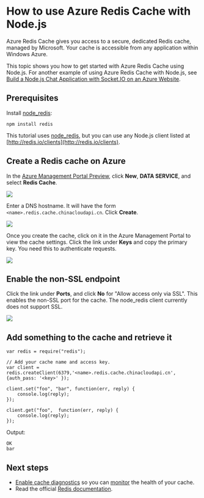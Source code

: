 <!-- not suitable for Mooncake -->

<properties
	pageTitle="How to use Azure Redis Cache with Node.js | Windows Azure"
	description="Get started with Azure Redis Cache using Node.js and node_redis."
	services="redis-cache"
	documentationCenter=""
	authors="steved0x"
	manager="dwrede"
	editor="v-lincan"/>

<tags
	ms.service="cache"
	ms.date="10/05/2015"
	wacn.date=""/>

# How to use Azure Redis Cache with Node.js

Azure Redis Cache gives you access to a secure, dedicated Redis cache, managed by Microsoft. Your cache is accessible from any application within Windows Azure.

This topic shows you how to get started with Azure Redis Cache using Node.js. For another example of using Azure Redis Cache with Node.js, see [Build a Node.js Chat Application with Socket.IO on an Azure Website][].


## Prerequisites

Install [node_redis](https://github.com/mranney/node_redis):

    npm install redis

This tutorial uses [node_redis](https://github.com/mranney/node_redis), but you can use any Node.js client listed at [http://redis.io/clients](http://redis.io/clients).

## Create a Redis cache on Azure

In the [Azure Management Portal Preview](https://manage.windowsazure.cn/), click **New**, **DATA SERVICE**, and select **Redis Cache**.

  ![][1]

Enter a DNS hostname. It will have the form `<name>.redis.cache.chinacloudapi.cn`. Click **Create**.

  ![][2]


Once you create the cache, click on it in the Azure Management Portal to view the cache settings. Click the link under **Keys** and copy the primary key. You need this to authenticate requests.

  ![][4]


## Enable the non-SSL endpoint


Click the link under **Ports**, and click **No** for "Allow access only via SSL". This enables the non-SSL port for the cache. The node_redis client currently does not support SSL.

  ![][3]


## Add something to the cache and retrieve it

	var redis = require("redis");

    // Add your cache name and access key.
	var client = redis.createClient(6379,'<name>.redis.cache.chinacloudapi.cn', {auth_pass: '<key>' });

	client.set("foo", "bar", function(err, reply) {
	    console.log(reply);
	});

	client.get("foo",  function(err, reply) {
	    console.log(reply);
	});


Output:

	OK
	bar


## Next steps

- [Enable cache diagnostics](/documentation/articles/cache-how-to-monitor#enable-cache-diagnostics) so you can [monitor](/documentation/articles/cache-how-to-monitor) the health of your cache.
- Read the official [Redis documentation](http://redis.io/documentation).


<!--Image references-->
[1]: ./media/cache-nodejs-get-started/cache01.png
[2]: ./media/cache-nodejs-get-started/cache02.png
[3]: ./media/cache-nodejs-get-started/cache03.png
[4]: ./media/cache-nodejs-get-started/cache04.png

[Build a Node.js Chat Application with Socket.IO on an Azure Website]: /documentation/articles/web-sites-nodejs-chat-app-socketio
